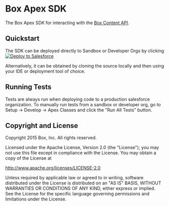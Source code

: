 Box Apex SDK
============

The Box Apex SDK for interacting with the 
[Box Content API](https://box-content.readme.io/).

Quickstart
----------
The SDK can be deployed directly to Sandbox or Developer Orgs by clicking
<a href="https://githubsfdeploy.herokuapp.com?owner=box-samples&repo=box-apex-sdk">
  <img alt="Deploy to Salesforce"
       src="https://raw.githubusercontent.com/afawcett/githubsfdeploy/master/src/main/webapp/resources/img/deploy.png">
</a>

Alternatively, it can be obtained by cloning the source locally and then using your IDE or deployment tool of choice. 

Running Tests
-------------
Tests are always run when deploying code to a production salesforce organization.  To manually run tests from a sandbox or developer org, go to Setup -> Develop -> Apex Classes and click the "Run All Tests" button.


Copyright and License
---------------------

Copyright 2015 Box, Inc. All rights reserved.

Licensed under the Apache License, Version 2.0 (the "License");
you may not use this file except in compliance with the License.
You may obtain a copy of the License at

   http://www.apache.org/licenses/LICENSE-2.0

Unless required by applicable law or agreed to in writing, software
distributed under the License is distributed on an "AS IS" BASIS,
WITHOUT WARRANTIES OR CONDITIONS OF ANY KIND, either express or implied.
See the License for the specific language governing permissions and
limitations under the License.